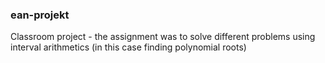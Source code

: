 ### ean-projekt
Classroom project - the assignment was to solve different problems using interval arithmetics (in this case finding polynomial roots)
